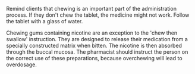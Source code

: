 Remind clients that chewing is an important part of the administration process. If they don't chew the tablet, the medicine might not work. Follow the tablet with a glass of water.

Chewing gums containing nicotine are an exception to the 'chew then swallow' instruction. They are designed to release their medication from a specially constructed matrix when bitten. The nicotine is then absorbed through the buccal mucosa. The pharmacist should instruct the person on the correct use of these preparations, because overchewing will lead to overdosage.
